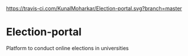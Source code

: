 https://travis-ci.com/KunalMoharkar/Election-portal.svg?branch=master

# Election-portal
Platform to conduct online elections in universities
